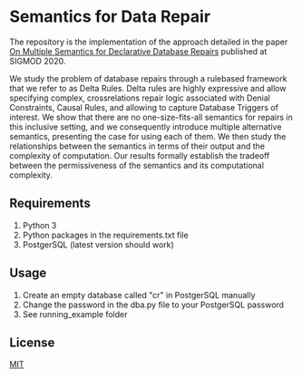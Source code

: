 # Semantics for Data Repair

The repository is the implementation of the approach detailed in the paper [On Multiple Semantics for Declarative Database Repairs](https://dl.acm.org/doi/10.1145/3318464.3389721) published at SIGMOD 2020. 

We study the problem of database repairs through a rulebased
framework that we refer to as Delta Rules. Delta rules
are highly expressive and allow specifying complex, crossrelations
repair logic associated with Denial Constraints,
Causal Rules, and allowing to capture Database Triggers of
interest. We show that there are no one-size-fits-all semantics
for repairs in this inclusive setting, and we consequently
introduce multiple alternative semantics, presenting the case
for using each of them. We then study the relationships
between the semantics in terms of their output and the complexity
of computation. Our results formally establish the
tradeoff between the permissiveness of the semantics and its
computational complexity. 


## Requirements
1. Python 3
1. Python packages in the requirements.txt file 
2. PostgerSQL (latest version should work)   

## Usage
1. Create an empty database called "cr" in PostgerSQL manually
3. Change the password in the dba.py file to your PostgerSQL password
2. See running_example folder

## License
[MIT](https://choosealicense.com/licenses/mit/)

